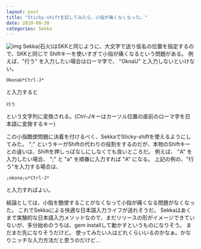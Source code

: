 ```yaml
---
layout: post
title: "Sticky-shiftを試してみたら、小指が痛くなくなった。"
date: 2010-08-30
categories: Sekka
---
```

![img](http://mrg.bz/L0aVzy)
Sekka(石火)はSKKと同じように、大文字で送り仮名の位置を指定するので、SKKと同じで Shiftキーを使いすぎて小指が痛くなるという問題がある。
例えば、"行う" を入力したい場合はローマ字で、 "OknaU" と入力しないといけない。

```
OkonaU*Ctrl-J*
```
と入力すると
```
行う
```
という文字列に変換される。(*Ctrl-J*キーはカーソル位置の直前のローマ字を日本語に変換するキー)

この小指酷使問題に決着を付けるべく、SekkaでSticky-shiftを使えるようにしてみた。
";" というキーがShiftの代わりの役割をするのだが、本物のShiftキーとの違いは、Shiftを押しっぱなしにしなくても良いところだ。
例えば、 "A" を入力したい場合、 ";" と "a" を順番に入力すれば "A" になる。
上記の例の、"行う"を入力する場合は、
```
;okona;u*Ctrl-J*
```
と入力すればよい。

結論としては、小指を酷使することがなくなって小指が痛くなる問題がなくなった。
これでSekkaによる快適な日本語入力ライフが送れそうだ。
Sekkaはあくまで実験的な日本語入力メソッドなので、まだリリースの形がイメージできていないが、多分始めのうちは、gem installして動かすというものになりそう。
まだまだ先になりそうだけど。
使ってみたい人はどれくらいいるのかなぁ。かなりニッチな入力方法だと思うのだけど…
